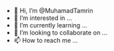 - 👋 Hi, I’m @MuhamadTamrin
- 👀 I’m interested in ...
- 🌱 I’m currently learning ...
- 💞️ I’m looking to collaborate on ...
- 📫 How to reach me ...

<!---
MuhamadTamrin/MuhamadTamrin is a ✨ special ✨ repository because its `README.md` (this file) appears on your GitHub profile.
You can click the Preview link to take a look at your changes.
--->

